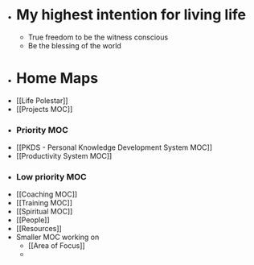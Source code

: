 - # My highest intention for living life
    - True freedom to be the witness conscious
    - Be the blessing of the world
- # Home Maps
- [[Life Polestar]]
- [[Projects MOC]]
- ### Priority MOC
- [[PKDS - Personal Knowledge Development System MOC]]
- [[Productivity System MOC]]
- ### Low priority MOC
- [[Coaching MOC]]
- [[Training MOC]]
- [[Spiritual MOC]]
- [[People]]
- [[Resources]]
- Smaller MOC working on
    - [[Area of Focus]]
    - 
